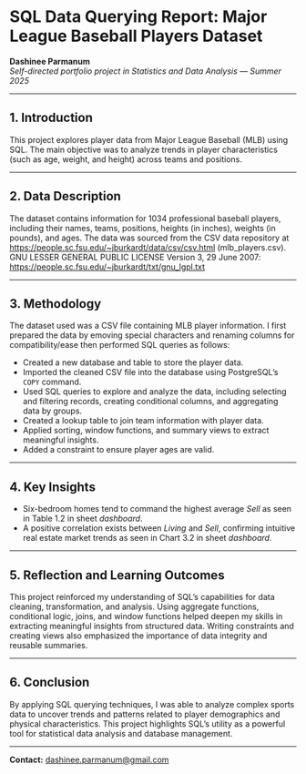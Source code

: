 # SQL Data Querying Report: Major League Baseball Players Dataset

**Dashinee Parmanum**  
*Self-directed portfolio project in Statistics and Data Analysis — Summer 2025*

---
## 1. Introduction
This project explores player data from Major League Baseball (MLB) using SQL. The main objective was to analyze trends in player characteristics (such as age, weight, and height) across teams and positions.

---
## 2. Data Description
The dataset contains information for 1034 professional baseball players, including their names, teams, positions, heights (in inches), weights (in pounds), and ages. The data was sourced from the CSV data repository at https://people.sc.fsu.edu/~jburkardt/data/csv/csv.html (mlb_players.csv). 
GNU LESSER GENERAL PUBLIC LICENSE Version 3, 29 June 2007: https://people.sc.fsu.edu/~jburkardt/txt/gnu_lgpl.txt

---
## 3. Methodology
The dataset used was a CSV file containing MLB player information. I first prepared the data by emoving special characters and renaming columns for compatibility/ease then performed SQL queries as follows:
- Created a new database and table to store the player data.  
- Imported the cleaned CSV file into the database using PostgreSQL’s `COPY` command.
- Used SQL queries to explore and analyze the data, including selecting and filtering records, creating conditional columns, and aggregating data by groups.  
- Created a lookup table to join team information with player data.  
- Applied sorting, window functions, and summary views to extract meaningful insights.  
- Added a constraint to ensure player ages are valid.

---
## 4. Key Insights
- Six-bedroom homes tend to command the highest average *Sell* as seen in Table 1.2 in sheet *dashboard*.
- A positive correlation exists between *Living* and *Sell*, confirming intuitive real estate market trends as seen in Chart 3.2 in sheet *dashboard*.

---
## 5. Reflection and Learning Outcomes
This project reinforced my understanding of SQL’s capabilities for data cleaning, transformation, and analysis. Using aggregate functions, conditional logic, joins, and window functions helped deepen my skills in extracting meaningful insights from structured data. Writing constraints and creating views also emphasized the importance of data integrity and reusable summaries.

---
## 6. Conclusion
By applying SQL querying techniques, I was able to analyze complex sports data to uncover trends and patterns related to player demographics and physical characteristics. This project highlights SQL’s utility as a powerful tool for statistical data analysis and database management.

---
**Contact:** dashinee.parmanum@gmail.com
